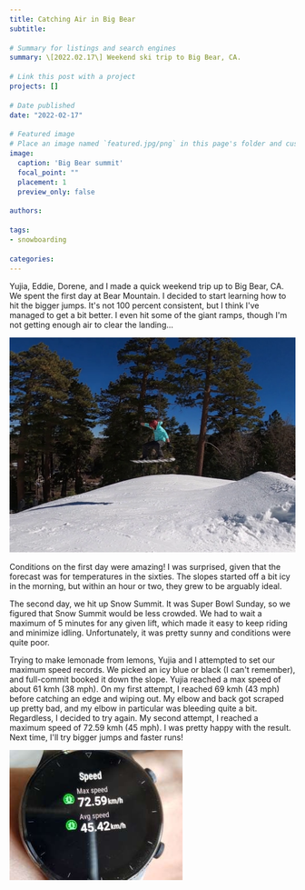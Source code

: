 ```yaml
---
title: Catching Air in Big Bear
subtitle: 

# Summary for listings and search engines
summary: \[2022.02.17\] Weekend ski trip to Big Bear, CA.

# Link this post with a project
projects: []

# Date published
date: "2022-02-17"

# Featured image
# Place an image named `featured.jpg/png` in this page's folder and customize its options here.
image:
  caption: 'Big Bear summit'
  focal_point: ""
  placement: 1
  preview_only: false

authors:

tags:
- snowboarding

categories:
---
```



Yujia, Eddie, Dorene, and I made a quick weekend trip up to Big Bear, CA. We spent the first day at Bear Mountain. I decided to start learning how to hit the bigger jumps. It's not 100 percent consistent, but I think I've managed to get a bit better. I even hit some of the giant ramps, though I'm not getting enough air to clear the landing...

![screen reader text](air43.png "I wiped out right after this")

Conditions on the first day were amazing! I was surprised, given that the forecast was for temperatures in the sixties. The slopes started off a bit icy in the morning, but within an hour or two, they grew to be arguably ideal.

The second day, we hit up Snow Summit. It was Super Bowl Sunday, so we figured that Snow Summit would be less crowded. We had to wait a maximum of 5 minutes for any given lift, which made it easy to keep riding and minimize idling. Unfortunately, it was pretty sunny and conditions were quite poor. 

Trying to make lemonade from lemons, Yujia and I attempted to set our maximum speed records. We picked an icy blue or black (I can't remember), and full-commit booked it down the slope. Yujia reached a max speed of about 61 kmh (38 mph). On my first attempt, I reached 69 kmh (43 mph) before catching an edge and wiping out. My elbow and back got scraped up pretty bad, and my elbow in particular was bleeding quite a bit. Regardless, I decided to try again. My second attempt, I reached a maximum speed of 72.59 kmh (45 mph). I was pretty happy with the result. Next time, I'll try bigger jumps and faster runs!

![screen reader text](speed.jpg "Max speed of 45 mph")